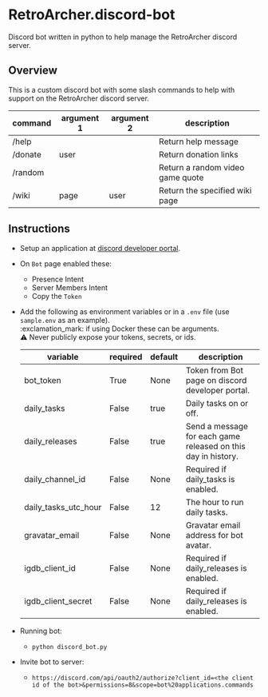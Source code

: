 # RetroArcher.discord-bot
Discord bot written in python to help manage the RetroArcher discord server.


## Overview
This is a custom discord bot with some slash commands to help with support on the RetroArcher discord server.

| command | argument 1 | argument 2 | description                      |
| ------- | ---------- | ---------- | -------------------------------- |
| /help   |            |            | Return help message              |
| /donate | user       |            | Return donation links            |
| /random |            |            | Return a random video game quote |
| /wiki   | page       | user       | Return the specified wiki page   |



## Instructions
* Setup an application at [discord developer portal](https://discord.com/developers/applications).
* On `Bot` page enabled these:
  * Presence Intent
  * Server Members Intent
  * Copy the `Token`
* Add the following as environment variables or in a `.env` file (use `sample.env` as an example).  
  :exclamation_mark: if using Docker these can be arguments.  
  :warning: Never publicly expose your tokens, secrets, or ids.  

  | variable             | required | default | description                                                   |
  | -------------------- | -------- | ------- | ------------------------------------------------------------- |
  | bot_token            | True     | None    | Token from Bot page on discord developer portal.              |
  | daily_tasks          | False    | true    | Daily tasks on or off.                                        |
  | daily_releases       | False    | true    | Send a message for each game released on this day in history. |
  | daily_channel_id     | False    | None    | Required if daily_tasks is enabled.                           |
  | daily_tasks_utc_hour | False    | 12      | The hour to run daily tasks.                                  |
  | gravatar_email       | False    | None    | Gravatar email address for bot avatar.                        |
  | igdb_client_id       | False    | None    | Required if daily_releases is enabled.                        |
  | igdb_client_secret   | False    | None    | Required if daily_releases is enabled.                        |

* Running bot:
  * `python discord_bot.py`
* Invite bot to server:
  * `https://discord.com/api/oauth2/authorize?client_id=<the client id of the bot>&permissions=8&scope=bot%20applications.commands`
